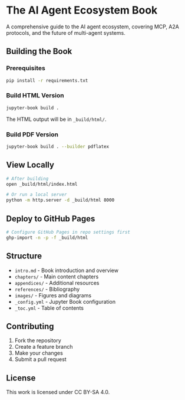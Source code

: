 # The AI Agent Ecosystem Book

A comprehensive guide to the AI agent ecosystem, covering MCP, A2A protocols, and the future of multi-agent systems.

## Building the Book

### Prerequisites

```bash
pip install -r requirements.txt
```

### Build HTML Version

```bash
jupyter-book build .
```

The HTML output will be in `_build/html/`.

### Build PDF Version

```bash
jupyter-book build . --builder pdflatex
```

## View Locally

```bash
# After building
open _build/html/index.html

# Or run a local server
python -m http.server -d _build/html 8000
```

## Deploy to GitHub Pages

```bash
# Configure GitHub Pages in repo settings first
ghp-import -n -p -f _build/html
```

## Structure

- `intro.md` - Book introduction and overview
- `chapters/` - Main content chapters
- `appendices/` - Additional resources
- `references/` - Bibliography
- `images/` - Figures and diagrams
- `_config.yml` - Jupyter Book configuration
- `_toc.yml` - Table of contents

## Contributing

1. Fork the repository
2. Create a feature branch
3. Make your changes
4. Submit a pull request

## License

This work is licensed under CC BY-SA 4.0.